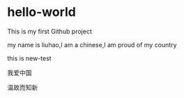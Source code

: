 # hello-world
This is my first Github project

my name is liuhao,I am a chinese,I am proud of my country

this is new-test

我爱中国

温故而知新
